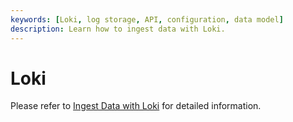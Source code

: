 ```yaml
---
keywords: [Loki, log storage, API, configuration, data model]
description: Learn how to ingest data with Loki.
---
```


# Loki

Please refer to [Ingest Data with Loki](/user-guide/ingest-data/for-observability/loki.md) for detailed information.